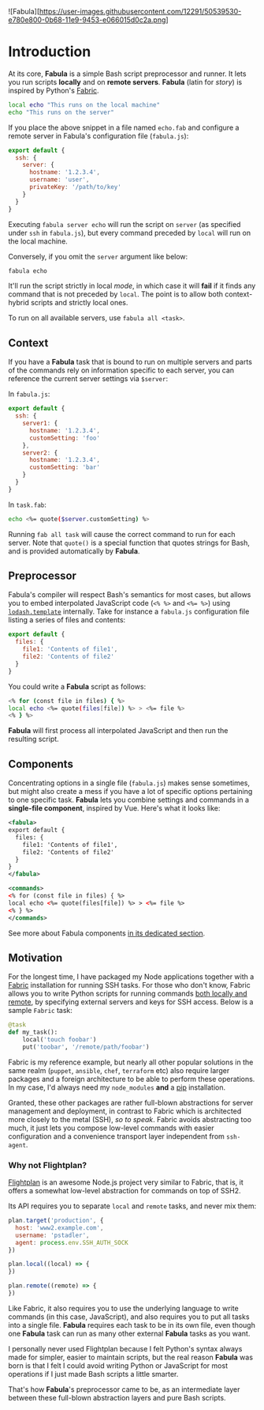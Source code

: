 ![Fabula][https://user-images.githubusercontent.com/12291/50539530-e780e800-0b68-11e9-9453-e066015d0c2a.png]

# Introduction

At its core, **Fabula** is a simple Bash script preprocessor and runner. It lets
you run scripts **locally** and on **remote servers**. **Fabula** (latin for 
_story_) is inspired by Python's [Fabric][f].

```sh
local echo "This runs on the local machine"
echo "This runs on the server"
```

If you place the above snippet in a file named `echo.fab` and configure a remote
server in Fabula's configuration file (`fabula.js`):

```js
export default {
  ssh: {
  	server: {
      hostname: '1.2.3.4',
      username: 'user',
      privateKey: '/path/to/key'
    }
  }
}
```

Executing `fabula server echo` will run the script on `server` (as specified 
under `ssh` in `fabula.js`), but every command preceded by `local` will run 
on the local machine.

Conversely, if you omit the `server` argument like below:

```sh
fabula echo
```

It'll run the script strictly in local _mode_, in which case it will **fail** if
it finds any command that is not preceded by `local`. The point is to allow both
context-hybrid scripts and strictly local ones.

To run on all available servers, use `fabula all <task>`.

## Context

If you have a **Fabula** task that is bound to run on multiple servers and
parts of the commands rely on information specific to each server, you can
reference the current server settings via `$server`:

In `fabula.js`:

```js
export default {
  ssh: {
    server1: {
      hostname: '1.2.3.4',
      customSetting: 'foo'
    },
    server2: {
      hostname: '1.2.3.4',
      customSetting: 'bar'
    }
  }
}
```

In `task.fab`:

```sh
echo <%= quote($server.customSetting) %>
```

Running `fab all task` will cause the correct command to run for each server.
Note that `quote()` is a special function that quotes strings for Bash, and 
is provided automatically by **Fabula**.

## Preprocessor

Fabula's compiler will respect Bash's semantics for most cases, but allows
you to embed interpolated JavaScript code (`<% %>` and `<%= %>`) using 
[`lodash.template`][lodash] internally. Take for instance a `fabula.js` 
configuration file listing a series of files and contents:


```js
export default {
  files: {
  	file1: 'Contents of file1',
  	file2: 'Contents of file2'
  }
}
```

You could write a **Fabula** script as follows:

```sh
<% for (const file in files) { %>
local echo <%= quote(files[file]) %> > <%= file %>
<% } %>
```

**Fabula** will first process all interpolated JavaScript and then run the resulting script.

## Components

Concentrating options in a single file (`fabula.js`) makes sense sometimes, but
might also create a mess if you have a lot of specific options pertaining to 
one specific task. **Fabula** lets you combine settings and commands in a 
**single-file component**, inspired by Vue. Here's what it looks like:

```xml
<fabula>
export default {
  files: {
  	file1: 'Contents of file1',
  	file2: 'Contents of file2'
  }
}
</fabula>

<commands>
<% for (const file in files) { %>
local echo <%= quote(files[file]) %> > <%= file %>
<% } %>
</commands>
```

See more about Fabula components [in its dedicated section](/components.html).

## Motivation

For the longest time, I have packaged my Node applications together with a 
[Fabric]() installation for running SSH tasks. For 
those who don't know, Fabric allows you to write Python scripts for running 
commands [both locally and remote][f-ops], by specifying external servers 
and keys for SSH access. Below is a sample `Fabric` task:


```py
@task
def my_task():
    local('touch foobar')
    put('toobar', '/remote/path/foobar')
```

Fabric is my reference example, but nearly all other popular solutions in the 
same realm (`puppet`, `ansible`, `chef`, `terraform` etc) also require larger 
packages and a foreign architecture to be able to perform these operations. In
my case, I'd always need my `node_modules` **and** a [pip][pip] installation.


Granted, these other packages are rather full-blown abstractions for server 
management and deployment, in contrast to Fabric which is architected more 
closely to the metal (SSH), _so to speak_. Fabric avoids abstracting too much, 
it just lets you compose low-level commands with easier configuration and a 
convenience transport layer independent from `ssh-agent`.

### Why not Flightplan?

[Flightplan][fp] is an awesome Node.js project very similar to Fabric, that is,
it offers a somewhat low-level abstraction for commands on top of SSH2. 

Its API requires you to separate `local` and `remote` tasks, and never mix them:

```js
plan.target('production', {
  host: 'www2.example.com',
  username: 'pstadler',
  agent: process.env.SSH_AUTH_SOCK
})

plan.local((local) => {
})

plan.remote((remote) => {
})
```

Like Fabric, it also requires you to use the underlying language to write 
commands (in this case, JavaScript), and also requires you to put all tasks
into a single file. **Fabula** requires each task to be in its own file, even
though one **Fabula** task can run as many other external **Fabula** tasks as you want.

I personally never used Flightplan because I felt Python's syntax always made
for simpler, easier to maintain scripts, but the real reason **Fabula** was born
is that I felt I could avoid writing Python or JavaScript for most operations
if I just made Bash scripts a little smarter. 

That's how **Fabula**'s preprocessor came to be, as an intermediate layer 
between these full-blown abstraction layers and pure Bash scripts.

[f]: https://www.fabfile.org/
[fp]: https://github.com/pstadler/flightplan
[lodash]: https://lodash.com/docs/4.17.11#template
[f-ops]: http://docs.fabfile.org/en/1.14/api/core/operations.html
[pip]: https://pypi.org/project/pip/
[ssh2]: https://github.com/mscdex/ssh2


